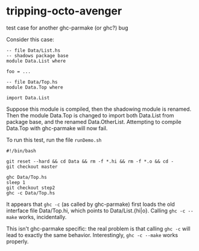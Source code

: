 tripping-octo-avenger
=====================

test case for another ghc-parmake (or ghc?) bug

Consider this case:

```
-- file Data/List.hs
-- shadows package base
module Data.List where

foo = ...

-- file Data/Top.hs
module Data.Top where

import Data.List
```

Suppose this module is compiled, then the shadowing module is renamed.  Then
the module Data.Top is changed to import both Data.List from package base,
and the renamed Data.OtherList.  Attempting to compile Data.Top with
ghc-parmake will now fail.

To run this test, run the file ```runDemo.sh```

```
#!/bin/bash

git reset --hard && cd Data && rm -f *.hi && rm -f *.o && cd -
git checkout master

ghc Data/Top.hs
sleep 1
git checkout step2
ghc -c Data/Top.hs
```


It appears that ```ghc -c``` (as called by ghc-parmake) first loads the old
interface file Data/Top.hi, which points to Data/List.{hi|o}.  Calling
```ghc -c --make``` works, incidentally.

This isn't ghc-parmake specific: the real problem is that calling  ```ghc -c```
will lead to exactly the same behavior.  Interestingly, ```ghc -c --make```
works properly.
